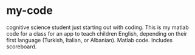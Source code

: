 # my-code
cognitive science student just starting out with coding. This is my matlab code for a class for an app to teach children English, depending on their first language (Turkish, Italian, or Albanian).
Matlab code. Includes scoreboard.
